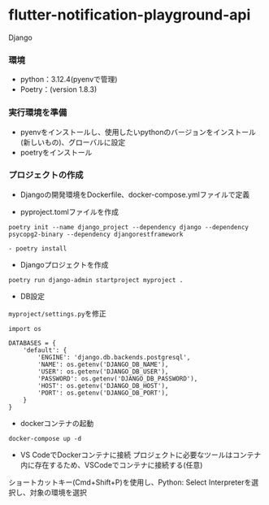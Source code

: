 # flutter-notification-playground-api
Django

### 環境

- python：3.12.4(pyenvで管理)
- Poetry：(version 1.8.3)

### 実行環境を準備
-  pyenvをインストールし、使用したいpythonのバージョンをインストール(新しいもの)、グローバルに設定
-  poetryをインストール

### プロジェクトの作成

- Djangoの開発環境をDockerfile、docker-compose.ymlファイルで定義

- pyproject.tomlファイルを作成

```
poetry init --name django_project --dependency django --dependency psycopg2-binary --dependency djangorestframework

- poetry install

```

- Djangoプロジェクトを作成

```
poetry run django-admin startproject myproject .
```

- DB設定

`myproject/settings.py`を修正

```
import os

DATABASES = {
    'default': {
        'ENGINE': 'django.db.backends.postgresql',
        'NAME': os.getenv('DJANGO_DB_NAME'),
        'USER': os.getenv('DJANGO_DB_USER'),
        'PASSWORD': os.getenv('DJANGO_DB_PASSWORD'),
        'HOST': os.getenv('DJANGO_DB_HOST'),
        'PORT': os.getenv('DJANGO_DB_PORT'),
    }
}
```

- dockerコンテナの起動

```
docker-compose up -d
```

- VS CodeでDockerコンテナに接続
プロジェクトに必要なツールはコンテナ内に存在するため、VSCodeでコンテナに接続する(任意)

ショートカットキー(Cmd+Shift+P)を使用し、Python: Select Interpreterを選択し、対象の環境を選択